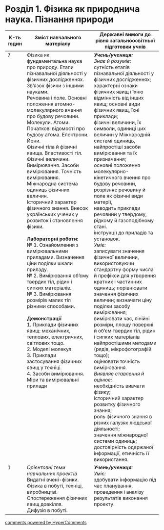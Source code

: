 <div id="hypercomments_widget" class="js-hypercomments-widget invisible"></div>

# Розділ 1. Фізика як природнича наука. Пізнання природи

<table>
  <tr>
    <td width="10%" align="center"><b>К-ть годин</b></td>
    <td width="45%" align="center"><b>Зміст навчального матеріалу</b></td>
    <td width="45%" align="center"><b>Державні вимоги до рівня загальноосвітньої підготовки учнів</b></td>
  </tr>
<tbody>
  <tr>
<td width="10%" style="vertical-align:top !important;">7</td>
    <td width="45%" style="vertical-align:top !important;">
Фізика як фундаментальна наука про природу. Етапи пізнавальної діяльності у фізичних дослідженнях. Зв’язок фізики з іншими науками.<br>
Речовина і поле. Основні положення атомно-молекулярного вчення про будову речовини. Молекули. Атоми. <br>
Початкові відомості про будову атома. Електрони. Йони. <br>
Фізичні тіла й фізичні явища. Властивості тіл.<br>
Фізичні величини. Вимірювання. Засоби вимірювання. Точність вимірювання. Міжнародна система одиниць фізичних величин.<br>
Історичний характер фізичного знання. Внесок українських учених у розвиток і становлення фізики. <br>
<br>
<b>Лабораторні роботи:</b><br>
№ 1. Ознайомлення з вимірювальними приладами. Визначення ціни поділки шкали приладу.<br>
№ 2. Вимірювання об’єму твердих тіл, рідин i сипких матеріалів.<br>
№ 3. Вимірювання розмірів малих тіл різними способами.<br>
<br>
<b>Демонстрації</b><br>
1.	Приклади фізичних явищ: механічних, теплових, електричних, світлових тощо. <br>
2.	Моделі молекул.<br>
3.	Приклади застосування фізичних явищ у техніці.<br>
4.	Засоби вимірювання. Міри та вимірювальні прилади
</td>
    <td width="45%" style="vertical-align:top !important;">
<i><b>Учень/учениця:</b></i><br>
<i>Знає й розуміє:</i> <br>
сутність етапів пізнавальної діяльності у фізичних дослідженнях; характерні ознаки фізичних явищ і їхню відмінність від інших явищ; основні види фізичних явищ, їхні приклади; <br>
фізичні величини, їх символи, одиниці цих величин у Міжнародній системі одиниць, <br>
найпростіші засоби вимірювання та їх призначення;<br>
основні положення молекулярно-кінетичного вчення про будову речовини, розрізняє речовину й поле як фізичні види матерії,<br> наводить приклади речовини у твердому, рідкому й газоподібному стані.<br>
інструкції до приладів та установок. <br>
<i>Уміє: </i><br>
записувати значення фізичної величини, використовуючи стандартну форму числа й префікси для утворення кратних і частинних одиниць; порівнювати значення фізичних величин; визначати ціну поділки засобу вимірювання;<br>
вимірювати час, лінійні розміри, площу поверхні й об’єм твердих тіл, рідин і сипких матеріалів найпростішими методами (рядів, мікрофотографій тощо);<br>
оцінювати точність вимірювання.<br>
<i>Виявляє ставлення й оцінює:</i> <br>
необхідність вивчати фізику; <br>
історичний характер розвитку фізичного знання;<br>
роль фізичного знання в різних галузях людської діяльності;<br>
значення міжнародної системи одиниць; <br>
достовірність одержаної інформації, етичність її використання.</td>
  </tr>
  <tr>
<td width="10%" style="vertical-align:top !important;">1</td>
    <td width="45%" style="vertical-align:top !important;">
<i>Орієнтовні теми навчальних проектів</i><br>
Видатні вчені-фізики.<br>
Фізика в побуті, техніці, виробництві.<br>
Спостереження фізичних явищ довкілля.<br>
 Дифузія в побуті.
</td>
    <td width="45%" style="vertical-align:top !important;">
<i><b>Учень/учениця:</b></i><br>
<i>Уміє: </i><br>
здобувати інформацію під час планування, проведення і аналізу результатів виконання проекту.
  </tr>  
</tbody>
</table>

<div class="js-hypercomments-container">
<a href="http://hypercomments.com" class="hc-link" title="comments widget">comments powered by HyperComments</a>
</div>
